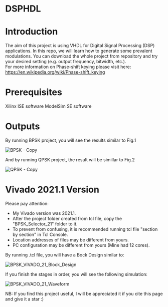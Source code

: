 # DSPHDL

# Introduction
The aim of this project is using VHDL for Digital Signal Processing (DSP) applications. In this repo, we will learn how to generate some prevalent modulations. You can download the whole project from repository and try your desired setting (e.g. output frequency, bitwidth, etc.).\
For more information on Phase-shift keying please visit here:
https://en.wikipedia.org/wiki/Phase-shift_keying

# Prerequisites
Xilinx ISE software
ModelSim SE software
# Outputs
By running BPSK project, you will see the results similar to Fig.1

![BPSK - Copy](https://user-images.githubusercontent.com/43655559/207133471-e31dbfcb-42a8-4a80-b342-2e6bb85c07c3.png)

And by running QPSK project, the result will be simillar to Fig.2

![QPSK - Copy](https://user-images.githubusercontent.com/43655559/211168743-a3b0d0b6-71ed-44e7-ad60-0bdbddcd8d0a.png)

   
# Vivado 2021.1 Version
Please pay attention:

- My Vivado version was 2021.1.
- After the project folder created from tcl file, copy the "BPSK_Selector_21" folder to it.
- To prevent from confusing, it is recommended running tcl file "section by section" in Tcl Console.
- Location addresses of files may be different from yours.
- PC configuration may be different from yours (Mine had 12 cores).
 
By running .tcl file, you will have a Bock Design similar to:
 
![BPSK_VIVADO_21_Block_Design](https://user-images.githubusercontent.com/43655559/220721557-81bbe3c7-9019-478a-a28f-d83bdd75cbb9.png)
 
If you finish the stages in order, you will see the following simulation:
 
![BPSK_VIVADO_21_Waveform](https://user-images.githubusercontent.com/43655559/220719483-0bf9745e-87f1-4553-a522-59bff4ca48f6.png)


NB: If you find this project useful, I will be appreciated it if you cite this page and give it a star :)
